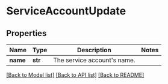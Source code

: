 # ServiceAccountUpdate

## Properties
Name | Type | Description | Notes
------------ | ------------- | ------------- | -------------
**name** | **str** | The service account&#39;s name. | 

[[Back to Model list]](../README.md#documentation-for-models) [[Back to API list]](../README.md#documentation-for-api-endpoints) [[Back to README]](../README.md)



